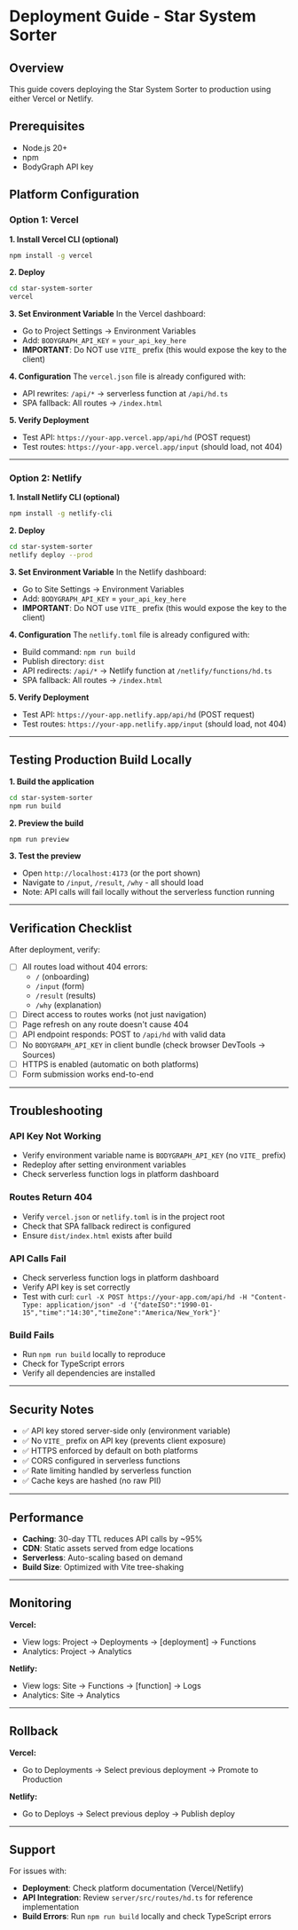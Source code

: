 # Deployment Guide - Star System Sorter

## Overview

This guide covers deploying the Star System Sorter to production using either Vercel or Netlify.

## Prerequisites

- Node.js 20+
- npm
- BodyGraph API key

## Platform Configuration

### Option 1: Vercel

**1. Install Vercel CLI (optional)**
```bash
npm install -g vercel
```

**2. Deploy**
```bash
cd star-system-sorter
vercel
```

**3. Set Environment Variable**
In the Vercel dashboard:
- Go to Project Settings → Environment Variables
- Add: `BODYGRAPH_API_KEY` = `your_api_key_here`
- **IMPORTANT**: Do NOT use `VITE_` prefix (this would expose the key to the client)

**4. Configuration**
The `vercel.json` file is already configured with:
- API rewrites: `/api/*` → serverless function at `/api/hd.ts`
- SPA fallback: All routes → `/index.html`

**5. Verify Deployment**
- Test API: `https://your-app.vercel.app/api/hd` (POST request)
- Test routes: `https://your-app.vercel.app/input` (should load, not 404)

---

### Option 2: Netlify

**1. Install Netlify CLI (optional)**
```bash
npm install -g netlify-cli
```

**2. Deploy**
```bash
cd star-system-sorter
netlify deploy --prod
```

**3. Set Environment Variable**
In the Netlify dashboard:
- Go to Site Settings → Environment Variables
- Add: `BODYGRAPH_API_KEY` = `your_api_key_here`
- **IMPORTANT**: Do NOT use `VITE_` prefix (this would expose the key to the client)

**4. Configuration**
The `netlify.toml` file is already configured with:
- Build command: `npm run build`
- Publish directory: `dist`
- API redirects: `/api/*` → Netlify function at `/netlify/functions/hd.ts`
- SPA fallback: All routes → `/index.html`

**5. Verify Deployment**
- Test API: `https://your-app.netlify.app/api/hd` (POST request)
- Test routes: `https://your-app.netlify.app/input` (should load, not 404)

---

## Testing Production Build Locally

**1. Build the application**
```bash
cd star-system-sorter
npm run build
```

**2. Preview the build**
```bash
npm run preview
```

**3. Test the preview**
- Open `http://localhost:4173` (or the port shown)
- Navigate to `/input`, `/result`, `/why` - all should load
- Note: API calls will fail locally without the serverless function running

---

## Verification Checklist

After deployment, verify:

- [ ] All routes load without 404 errors:
  - `/` (onboarding)
  - `/input` (form)
  - `/result` (results)
  - `/why` (explanation)
- [ ] Direct access to routes works (not just navigation)
- [ ] Page refresh on any route doesn't cause 404
- [ ] API endpoint responds: POST to `/api/hd` with valid data
- [ ] No `BODYGRAPH_API_KEY` in client bundle (check browser DevTools → Sources)
- [ ] HTTPS is enabled (automatic on both platforms)
- [ ] Form submission works end-to-end

---

## Troubleshooting

### API Key Not Working
- Verify environment variable name is `BODYGRAPH_API_KEY` (no `VITE_` prefix)
- Redeploy after setting environment variables
- Check serverless function logs in platform dashboard

### Routes Return 404
- Verify `vercel.json` or `netlify.toml` is in the project root
- Check that SPA fallback redirect is configured
- Ensure `dist/index.html` exists after build

### API Calls Fail
- Check serverless function logs in platform dashboard
- Verify API key is set correctly
- Test with curl: `curl -X POST https://your-app.com/api/hd -H "Content-Type: application/json" -d '{"dateISO":"1990-01-15","time":"14:30","timeZone":"America/New_York"}'`

### Build Fails
- Run `npm run build` locally to reproduce
- Check for TypeScript errors
- Verify all dependencies are installed

---

## Security Notes

- ✅ API key stored server-side only (environment variable)
- ✅ No `VITE_` prefix on API key (prevents client exposure)
- ✅ HTTPS enforced by default on both platforms
- ✅ CORS configured in serverless functions
- ✅ Rate limiting handled by serverless function
- ✅ Cache keys are hashed (no raw PII)

---

## Performance

- **Caching**: 30-day TTL reduces API calls by ~95%
- **CDN**: Static assets served from edge locations
- **Serverless**: Auto-scaling based on demand
- **Build Size**: Optimized with Vite tree-shaking

---

## Monitoring

**Vercel:**
- View logs: Project → Deployments → [deployment] → Functions
- Analytics: Project → Analytics

**Netlify:**
- View logs: Site → Functions → [function] → Logs
- Analytics: Site → Analytics

---

## Rollback

**Vercel:**
- Go to Deployments → Select previous deployment → Promote to Production

**Netlify:**
- Go to Deploys → Select previous deploy → Publish deploy

---

## Support

For issues with:
- **Deployment**: Check platform documentation (Vercel/Netlify)
- **API Integration**: Review `server/src/routes/hd.ts` for reference implementation
- **Build Errors**: Run `npm run build` locally and check TypeScript errors
